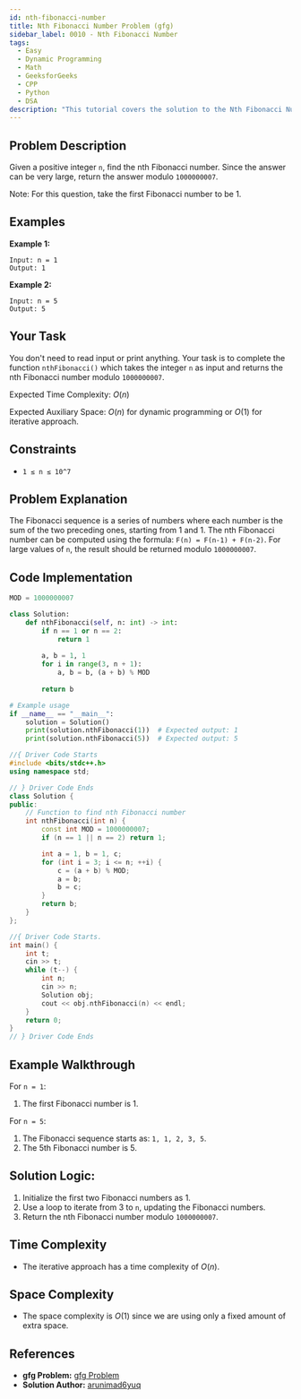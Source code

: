 ```yaml
---
id: nth-fibonacci-number
title: Nth Fibonacci Number Problem (gfg)
sidebar_label: 0010 - Nth Fibonacci Number
tags:
  - Easy
  - Dynamic Programming
  - Math
  - GeeksforGeeks
  - CPP
  - Python
  - DSA
description: "This tutorial covers the solution to the Nth Fibonacci Number problem from the GeeksforGeeks website, featuring implementations in Python and C++."
---
```

## Problem Description

Given a positive integer `n`, find the nth Fibonacci number. Since the answer can be very large, return the answer modulo `1000000007`.

Note: For this question, take the first Fibonacci number to be 1.

## Examples

**Example 1:**

```
Input: n = 1
Output: 1
```

**Example 2:**

```
Input: n = 5
Output: 5
```

## Your Task

You don't need to read input or print anything. Your task is to complete the function `nthFibonacci()` which takes the integer `n` as input and returns the nth Fibonacci number modulo `1000000007`.

Expected Time Complexity: $O(n)$

Expected Auxiliary Space: $O(n)$ for dynamic programming or $O(1)$ for iterative approach.

## Constraints

* `1 ≤ n ≤ 10^7`

## Problem Explanation

The Fibonacci sequence is a series of numbers where each number is the sum of the two preceding ones, starting from 1 and 1. The nth Fibonacci number can be computed using the formula: `F(n) = F(n-1) + F(n-2)`. For large values of `n`, the result should be returned modulo `1000000007`.

## Code Implementation

<Tabs>
  <TabItem value="Python" label="Python" default>
  <SolutionAuthor name="@arunimad6yuq"/>

  ```py
  MOD = 1000000007

  class Solution:
      def nthFibonacci(self, n: int) -> int:
          if n == 1 or n == 2:
              return 1
          
          a, b = 1, 1
          for i in range(3, n + 1):
              a, b = b, (a + b) % MOD
          
          return b

  # Example usage
  if __name__ == "__main__":
      solution = Solution()
      print(solution.nthFibonacci(1))  # Expected output: 1
      print(solution.nthFibonacci(5))  # Expected output: 5
  ```

  </TabItem>
  <TabItem value="C++" label="C++">
  <SolutionAuthor name="@YourUsername"/>

  ```cpp
  //{ Driver Code Starts
  #include <bits/stdc++.h>
  using namespace std;

  // } Driver Code Ends
  class Solution {
  public:
      // Function to find nth Fibonacci number
      int nthFibonacci(int n) {
          const int MOD = 1000000007;
          if (n == 1 || n == 2) return 1;

          int a = 1, b = 1, c;
          for (int i = 3; i <= n; ++i) {
              c = (a + b) % MOD;
              a = b;
              b = c;
          }
          return b;
      }
  };

  //{ Driver Code Starts.
  int main() {
      int t;
      cin >> t;
      while (t--) {
          int n;
          cin >> n;
          Solution obj;
          cout << obj.nthFibonacci(n) << endl;
      }
      return 0;
  }
  // } Driver Code Ends
  ```

  </TabItem>
</Tabs>

## Example Walkthrough

For `n = 1`:

1. The first Fibonacci number is 1.

For `n = 5`:

1. The Fibonacci sequence starts as: `1, 1, 2, 3, 5`.
2. The 5th Fibonacci number is 5.

## Solution Logic:

1. Initialize the first two Fibonacci numbers as 1.
2. Use a loop to iterate from 3 to `n`, updating the Fibonacci numbers.
3. Return the nth Fibonacci number modulo `1000000007`.

## Time Complexity

* The iterative approach has a time complexity of $O(n)$.

## Space Complexity

* The space complexity is $O(1)$ since we are using only a fixed amount of extra space.

## References

- **gfg Problem:** [gfg Problem](https://www.geeksforgeeks.org/problems/nth-fibonacci-number1335/1?page=1&difficulty=Easy&sortBy=submissions)
- **Solution Author:** [arunimad6yuq](https://www.geeksforgeeks.org/user/arunimad6yuq/)
